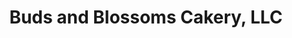---
title: "Buds and Blossoms Cakery, LLC"
url: /rice-lake/buds-and-blossoms-cakery-llc/
shop: bakery
---
